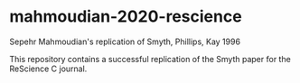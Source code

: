 # mahmoudian-2020-rescience
Sepehr Mahmoudian's replication of Smyth, Phillips, Kay 1996

This repository contains a successful replication of the Smyth paper for the ReScience C journal.
